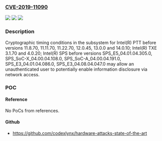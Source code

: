 ### [CVE-2019-11090](https://cve.mitre.org/cgi-bin/cvename.cgi?name=CVE-2019-11090)
![](https://img.shields.io/static/v1?label=Product&message=Intel(R)%20PTT&color=blue)
![](https://img.shields.io/static/v1?label=Version&message=n%2Fa&color=blue)
![](https://img.shields.io/static/v1?label=Vulnerability&message=Information%20Disclosure&color=brighgreen)

### Description

Cryptographic timing conditions in the subsystem for Intel(R) PTT before versions 11.8.70, 11.11.70, 11.22.70, 12.0.45, 13.0.0 and 14.0.10; Intel(R) TXE 3.1.70 and 4.0.20; Intel(R) SPS before versions SPS_E5_04.01.04.305.0, SPS_SoC-X_04.00.04.108.0, SPS_SoC-A_04.00.04.191.0, SPS_E3_04.01.04.086.0, SPS_E3_04.08.04.047.0 may allow an unauthenticated user to potentially enable information disclosure via network access.

### POC

#### Reference
No PoCs from references.

#### Github
- https://github.com/codexlynx/hardware-attacks-state-of-the-art

